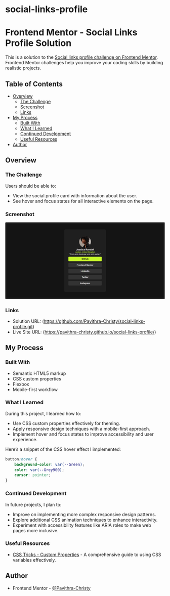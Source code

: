 # social-links-profile
 
# Frontend Mentor - Social Links Profile Solution

This is a solution to the [Social links profile challenge on Frontend Mentor](https://www.frontendmentor.io/challenges/social-links-profile-UG32l9m6dQ). Frontend Mentor challenges help you improve your coding skills by building realistic projects.

## Table of Contents

- [Overview](#overview)
  - [The Challenge](#the-challenge)
  - [Screenshot](#screenshot)
  - [Links](#links)
- [My Process](#my-process)
  - [Built With](#built-with)
  - [What I Learned](#what-i-learned)
  - [Continued Development](#continued-development)
  - [Useful Resources](#useful-resources)
- [Author](#author)

## Overview

### The Challenge

Users should be able to:

- View the social profile card with information about the user.
- See hover and focus states for all interactive elements on the page.

### Screenshot

![Social Links Profile](./assets/images/Screenshot.png)

### Links

- Solution URL: (https://github.com/Pavithra-Christy/social-links-profile.git)
- Live Site URL: (https://pavithra-christy.github.io/social-links-profile/)

## My Process

### Built With

- Semantic HTML5 markup
- CSS custom properties
- Flexbox
- Mobile-first workflow

### What I Learned

During this project, I learned how to:

- Use CSS custom properties effectively for theming.
- Apply responsive design techniques with a mobile-first approach.
- Implement hover and focus states to improve accessibility and user experience.

Here’s a snippet of the CSS hover effect I implemented:

```css
button:hover {
    background-color: var(--Green);
    color: var(--Grey900);
    cursor: pointer;
}
```

### Continued Development

In future projects, I plan to:

- Improve on implementing more complex responsive design patterns.
- Explore additional CSS animation techniques to enhance interactivity.
- Experiment with accessibility features like ARIA roles to make web pages more inclusive.

### Useful Resources

- [CSS Tricks - Custom Properties](https://css-tricks.com/a-complete-guide-to-custom-properties/) - A comprehensive guide to using CSS variables effectively.

## Author

- Frontend Mentor - [@Pavithra-Christy](https://www.frontendmentor.io/profile/Pavithra-Christy)
